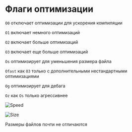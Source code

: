 # Флаги оптимизации

`O0` отключает оптимизации для ускорения компиляции

`O1` включает немного оптимизаций

`O2` включает больше оптимизаций

`O3` включает еще больше оптимизаций

`Os` оптимизирует для уменьшения размера файла

`Ofast` как `O3` только с дополнительными нестандартными оптимизациями

`Og` оптимизирует для дебага

`Oz` как `Os` только агрессивнее

![Speed](https://imgur.com/igxzPI4.png)

![Size](https://imgur.com/UKvQfDA.png)

Размеры файлов почти не отличаются
